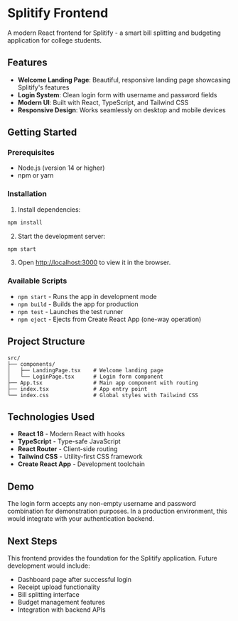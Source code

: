 # Splitify Frontend

A modern React frontend for Splitify - a smart bill splitting and budgeting application for college students.

## Features

- **Welcome Landing Page**: Beautiful, responsive landing page showcasing Splitify's features
- **Login System**: Clean login form with username and password fields
- **Modern UI**: Built with React, TypeScript, and Tailwind CSS
- **Responsive Design**: Works seamlessly on desktop and mobile devices

## Getting Started

### Prerequisites

- Node.js (version 14 or higher)
- npm or yarn

### Installation

1. Install dependencies:
```bash
npm install
```

2. Start the development server:
```bash
npm start
```

3. Open [http://localhost:3000](http://localhost:3000) to view it in the browser.

### Available Scripts

- `npm start` - Runs the app in development mode
- `npm build` - Builds the app for production
- `npm test` - Launches the test runner
- `npm eject` - Ejects from Create React App (one-way operation)

## Project Structure

```
src/
├── components/
│   ├── LandingPage.tsx    # Welcome landing page
│   └── LoginPage.tsx      # Login form component
├── App.tsx                # Main app component with routing
├── index.tsx              # App entry point
└── index.css              # Global styles with Tailwind CSS
```

## Technologies Used

- **React 18** - Modern React with hooks
- **TypeScript** - Type-safe JavaScript
- **React Router** - Client-side routing
- **Tailwind CSS** - Utility-first CSS framework
- **Create React App** - Development toolchain

## Demo

The login form accepts any non-empty username and password combination for demonstration purposes. In a production environment, this would integrate with your authentication backend.

## Next Steps

This frontend provides the foundation for the Splitify application. Future development would include:

- Dashboard page after successful login
- Receipt upload functionality
- Bill splitting interface
- Budget management features
- Integration with backend APIs